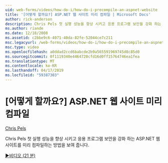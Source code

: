 ```yaml
---
uid: web-forms/videos/how-do-i/how-do-i-precompile-an-aspnet-website
title: '[어떻게 할까요?] ASP.NET 웹 사이트 미리 컴파일 | Microsoft Docs'
author: rick-anderson
description: Chris Pels 첫 실행 성능을 향상 시키고 응용 프로그램 보안을 강화 하는 ASP.NET 웹 사이트를 미리 컴파일하는 방법을 보여 줍니다.
ms.author: riande
ms.date: 12/18/2008
ms.assetid: c2bbe9c6-4071-40da-82fe-52044ce7c211
msc.legacyurl: /web-forms/videos/how-do-i/how-do-i-precompile-an-aspnet-website
msc.type: video
ms.openlocfilehash: a0ddad2ccd6babcde2b9a565591969745d8c85d0
ms.sourcegitcommit: 0f1119340e4464720cfd16d0ff15764746ea1fea
ms.translationtype: MT
ms.contentlocale: ko-KR
ms.lasthandoff: 04/17/2019
ms.locfileid: "59387303"
---
```

# <a name="how-do-i-precompile-an-aspnet-website"></a>[어떻게 할까요?] ASP.NET 웹 사이트 미리 컴파일

[Chris Pels](https://twitter.com/chrispels)

Chris Pels 첫 실행 성능을 향상 시키고 응용 프로그램 보안을 강화 하는 ASP.NET 웹 사이트를 미리 컴파일하는 방법을 보여 줍니다.

[&#9654;비디오 (21 분)](https://channel9.msdn.com/Blogs/ASP-NET-Site-Videos/how-do-i-precompile-an-aspnet-website)
